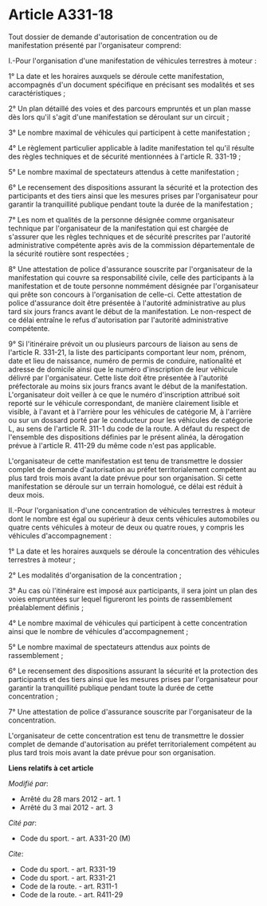 # Article A331-18

Tout dossier de demande d'autorisation de concentration ou de manifestation présenté par l'organisateur comprend: 

I.-Pour l'organisation d'une manifestation de véhicules terrestres à moteur : 

1° La date et les horaires auxquels se déroule cette manifestation, accompagnés d'un document spécifique en précisant ses
modalités et ses caractéristiques ; 

2° Un plan détaillé des voies et des parcours empruntés et un plan masse dès lors qu'il s'agit d'une manifestation se
déroulant sur un circuit ; 

3° Le nombre maximal de véhicules qui participent à cette manifestation ; 

4° Le règlement particulier applicable à ladite manifestation tel qu'il résulte des règles techniques et de sécurité
mentionnées à l'article R. 331-19 ; 

5° Le nombre maximal de spectateurs attendus à cette manifestation ; 

6° Le recensement des dispositions assurant la sécurité et la protection des participants et des tiers ainsi que les mesures
prises par l'organisateur pour garantir la tranquillité publique pendant toute la durée de la manifestation ; 

7° Les nom et qualités de la personne désignée comme organisateur technique par l'organisateur de la manifestation qui est
chargée de s'assurer que les règles techniques et de sécurité prescrites par l'autorité administrative compétente après avis
de la commission départementale de la sécurité routière sont respectées ; 

8° Une attestation de police d'assurance souscrite par l'organisateur de la manifestation qui couvre sa responsabilité
civile, celle des participants à la manifestation et de toute personne nommément désignée par l'organisateur qui prête son
concours à l'organisation de celle-ci. Cette attestation de police d'assurance doit être présentée à l'autorité
administrative au plus tard six jours francs avant le début de la manifestation. Le non-respect de ce délai entraîne le refus
d'autorisation par l'autorité administrative compétente. 

9° Si l'itinéraire prévoit un ou plusieurs parcours de liaison au sens de l'article R. 331-21, la liste des participants
comportant leur nom, prénom, date et lieu de naissance, numéro de permis de conduire, nationalité et adresse de domicile
ainsi que le numéro d'inscription de leur véhicule délivré par l'organisateur. Cette liste doit être présentée à l'autorité
préfectorale au moins six jours francs avant le début de la manifestation. L'organisateur doit veiller à ce que le numéro
d'inscription attribué soit reporté sur le véhicule correspondant, de manière clairement lisible et visible, à l'avant et à
l'arrière pour les véhicules de catégorie M, à l'arrière ou sur un dossard porté par le conducteur pour les véhicules de
catégorie L, au sens de l'article R. 311-1 du code de la route. A défaut du respect de l'ensemble des dispositions définies
par le présent alinéa, la dérogation prévue à l'article R. 411-29 du même code n'est pas applicable. 

L'organisateur de cette manifestation est tenu de transmettre le dossier complet de demande d'autorisation au préfet
territorialement compétent au plus tard trois mois avant la date prévue pour son organisation. Si cette manifestation se
déroule sur un terrain homologué, ce délai est réduit à deux mois. 

II.-Pour l'organisation d'une concentration de véhicules terrestres à moteur dont le nombre est égal ou supérieur à deux
cents véhicules automobiles ou quatre cents véhicules à moteur de deux ou quatre roues, y compris les véhicules
d'accompagnement : 

1° La date et les horaires auxquels se déroule la concentration des véhicules terrestres à moteur ; 

2° Les modalités d'organisation de la concentration ; 

3° Au cas où l'itinéraire est imposé aux participants, il sera joint un plan des voies empruntées sur lequel figureront les
points de rassemblement préalablement définis ; 

4° Le nombre maximal de véhicules qui participent à cette concentration ainsi que le nombre de véhicules d'accompagnement ; 

5° Le nombre maximal de spectateurs attendus aux points de rassemblement ; 

6° Le recensement des dispositions assurant la sécurité et la protection des participants et des tiers ainsi que les mesures
prises par l'organisateur pour garantir la tranquillité publique pendant toute la durée de cette concentration ; 

7° Une attestation de police d'assurance souscrite par l'organisateur de la concentration. 

L'organisateur de cette concentration est tenu de transmettre le dossier complet de demande d'autorisation au préfet
territorialement compétent au plus tard trois mois avant la date prévue pour son organisation.

**Liens relatifs à cet article**

_Modifié par_:

  - Arrêté du 28 mars 2012 - art. 1
  - Arrêté du 3 mai 2012 - art. 3

_Cité par_:

  - Code du sport. - art. A331-20 (M)

_Cite_:

  - Code du sport. - art. R331-19
  - Code du sport. - art. R331-21
  - Code de la route. - art. R311-1
  - Code de la route. - art. R411-29
